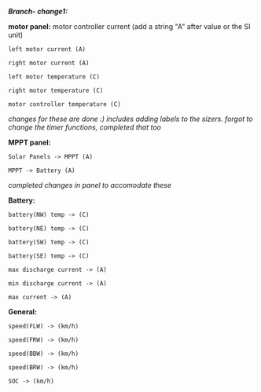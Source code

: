 _**Branch- change1:**_

**motor panel:**
    motor controller current (add a string "A" after value or the SI unit)

    left motor current (A)

    right motor current (A)

    left motor temperature (C)

    right motor temperature (C)

    motor controller temperature (C)

_changes for these are done :) includes adding labels to the sizers._
_forgot to change the timer functions, completed that too_

**MPPT panel:**

    Solar Panels -> MPPT (A)

    MPPT -> Battery (A)

_completed changes in panel to accomodate these_

**Battery:**

    battery(NW) temp -> (C)

    battery(NE) temp -> (C)

    battery(SW) temp -> (C)

    battery(SE) temp -> (C)

    max discharge current -> (A)

    min discharge current -> (A)

    max current -> (A)


**General:**

    speed(FLW) -> (km/h)

    speed(FRW) -> (km/h)

    speed(BBW) -> (km/h)

    speed(BRW) -> (km/h)

    SOC -> (km/h)